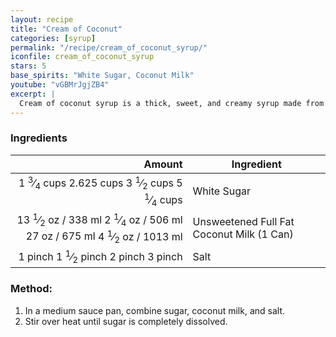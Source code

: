 ```yaml
---
layout: recipe
title: "Cream of Coconut"
categories: [syrup]
permalink: "/recipe/cream_of_coconut_syrup/"
iconfile: cream_of_coconut_syrup
stars: 5
base_spirits: "White Sugar, Coconut Milk"
youtube: "vGBMrJgjZB4"
excerpt: |
  Cream of coconut syrup is a thick, sweet, and creamy syrup made from coconut milk and sugar.
---
```


### Ingredients

|                                                                                                                                                                                                                                                                          Amount | Ingredient                                |
| ------------------------------------------------------------------------------------------------------------------------------------------------------------------------------------------------------------------------------------------------------------------------------: | ----------------------------------------- |
|                        <span class="onex active">1 <sup>3</sup>&frasl;<sub>4</sub> cups </span> <span class="onehalfx">2.625 cups </span> <span class="twox">3 <sup>1</sup>&frasl;<sub>2</sub> cups </span> <span class="threex">5 <sup>1</sup>&frasl;<sub>4</sub> cups </span> | White Sugar                               |
| <span class="onex active">13 <sup>1</sup>&frasl;<sub>2</sub> oz / 338 ml</span> <span class="onehalfx">2 <sup>1</sup>&frasl;<sub>4</sub> oz / 506 ml</span> <span class="twox">27 oz / 675 ml</span> <span class="threex">4 <sup>1</sup>&frasl;<sub>2</sub> oz / 1013 ml</span> | Unsweetened Full Fat Coconut Milk (1 Can) |
|                                                                                        <span class="onex active">1 pinch </span> <span class="onehalfx">1 <sup>1</sup>&frasl;<sub>2</sub> pinch </span> <span class="twox">2 pinch </span> <span class="threex">3 pinch </span> | Salt                                      |

### Method:

1. In a medium sauce pan, combine sugar, coconut milk, and salt.
2. Stir over heat until sugar is completely dissolved.

<script type="application/ld+json">
{
  "@context": "https://schema.org",
  "@type": "Recipe",
  "author": "{{ page.author }}",
  "description": "{{ page.excerpt | strip_html | replace: '"', "'" }}",
  "image": "{%- for ingredient in site.data[page.iconfile].images.ingredient limit: 1 -%}{{ ingredient.url }}{%- endfor -%}",
  "recipeIngredient": [  "1.75 cups White Sugar",
  "13.5 oz Unsweetened Full Fat Coconut Milk (1 Can)",
  "1 pinch Salt "],
  "name": "{{ page.title }}",
  "recipeInstructions": "",
  "recipeYield": "1 cocktail",
  "recipeCategory": "cocktail"
}
</script>
